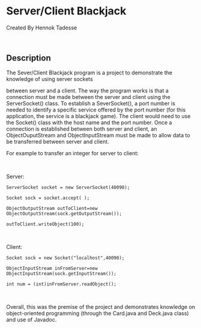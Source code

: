 Server/Client Blackjack
=======================

Created By Hennok Tadesse

 

**Description**
---------------

The Sever/Client Blackjack program is a project to demonstrate the knowledge of
using server sockets

between server and a client. The way the program works is that a connection must
be made between the server and client using the ServerSocket() class. To
establish a SeverSocket(), a port number is needed to identify a specific
service offered by the port number (for this application, the service is a
blackjack game). The client would need to use the Socket() class with the host
name and the port number. Once a connection is established between both  server
and client, an ObjectOuputStream and ObjectInputStream must be made to allow
data to be transferred between server and client.

For example to transfer an integer for server to client:

 

Server:

~~~~~~~~~~~~~~~~~~~~~~~~~~~~~~~~~~~~~~~~~~~~~~~~~~~~~~~~~~~~~~~~~~~~~~~~~~~~~~~~
ServerSocket socket = new ServerSocket(40090);
~~~~~~~~~~~~~~~~~~~~~~~~~~~~~~~~~~~~~~~~~~~~~~~~~~~~~~~~~~~~~~~~~~~~~~~~~~~~~~~~

~~~~~~~~~~~~~~~~~~~~~~~~~~~~~~~~~~~~~~~~~~~~~~~~~~~~~~~~~~~~~~~~~~~~~~~~~~~~~~~~
Socket sock = socket.accept( );
~~~~~~~~~~~~~~~~~~~~~~~~~~~~~~~~~~~~~~~~~~~~~~~~~~~~~~~~~~~~~~~~~~~~~~~~~~~~~~~~

~~~~~~~~~~~~~~~~~~~~~~~~~~~~~~~~~~~~~~~~~~~~~~~~~~~~~~~~~~~~~~~~~~~~~~~~~~~~~~~~
ObjectOutputStream outToClient=new ObjectOutputStream(sock.getOutputStream());
~~~~~~~~~~~~~~~~~~~~~~~~~~~~~~~~~~~~~~~~~~~~~~~~~~~~~~~~~~~~~~~~~~~~~~~~~~~~~~~~

~~~~~~~~~~~~~~~~~~~~~~~~~~~~~~~~~~~~~~~~~~~~~~~~~~~~~~~~~~~~~~~~~~~~~~~~~~~~~~~~
outToClient.writeObject(100);
~~~~~~~~~~~~~~~~~~~~~~~~~~~~~~~~~~~~~~~~~~~~~~~~~~~~~~~~~~~~~~~~~~~~~~~~~~~~~~~~

 

Client:

~~~~~~~~~~~~~~~~~~~~~~~~~~~~~~~~~~~~~~~~~~~~~~~~~~~~~~~~~~~~~~~~~~~~~~~~~~~~~~~~
Socket sock = new Socket("localhost",40090);
~~~~~~~~~~~~~~~~~~~~~~~~~~~~~~~~~~~~~~~~~~~~~~~~~~~~~~~~~~~~~~~~~~~~~~~~~~~~~~~~

~~~~~~~~~~~~~~~~~~~~~~~~~~~~~~~~~~~~~~~~~~~~~~~~~~~~~~~~~~~~~~~~~~~~~~~~~~~~~~~~
ObjectInputStream inFromServer=new ObjectInputStream(sock.getInputStream());
~~~~~~~~~~~~~~~~~~~~~~~~~~~~~~~~~~~~~~~~~~~~~~~~~~~~~~~~~~~~~~~~~~~~~~~~~~~~~~~~

~~~~~~~~~~~~~~~~~~~~~~~~~~~~~~~~~~~~~~~~~~~~~~~~~~~~~~~~~~~~~~~~~~~~~~~~~~~~~~~~
int num = (int)inFromServer.readObject();
~~~~~~~~~~~~~~~~~~~~~~~~~~~~~~~~~~~~~~~~~~~~~~~~~~~~~~~~~~~~~~~~~~~~~~~~~~~~~~~~

 

Overall, this was the premise of the project and demonstrates knowledge on
object-oriented programming (through the Card.java and Deck.java class) and use
of Javadoc.

